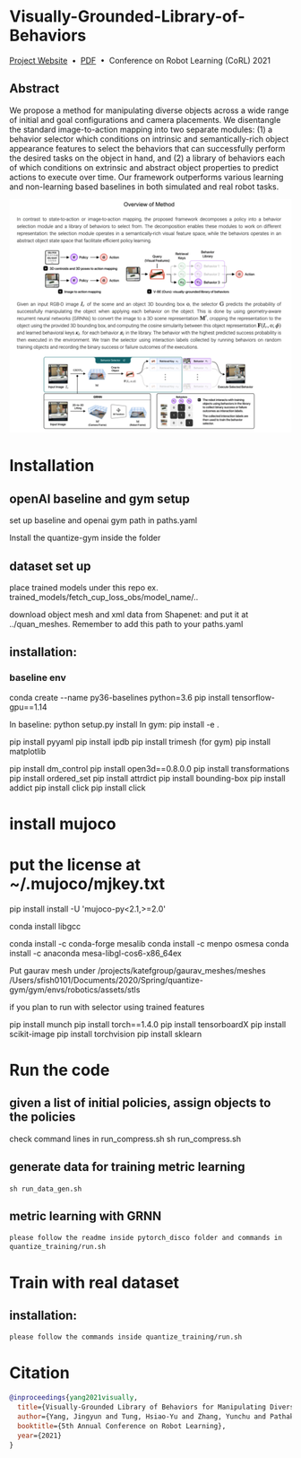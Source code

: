 # Visually-Grounded-Library-of-Behaviors
[Project Website](https://yunchuzhang.github.io/vbes.github.io/)&nbsp;&nbsp;•&nbsp;&nbsp;[PDF](https://openreview.net/forum?id=sIVC-oZN1PQ)&nbsp;&nbsp;•&nbsp;&nbsp;Conference on Robot Learning (CoRL) 2021

## Abstract
We propose a method for manipulating diverse objects across a wide range of initial and goal configurations and camera placements. We disentangle the standard image-to-action mapping into two separate modules: (1) a behavior selector which conditions on intrinsic and semantically-rich object appearance features to select the behaviors that can successfully perform the desired tasks on the object in hand, and (2) a library of behaviors each of which conditions on extrinsic and abstract object properties to predict actions to execute over time. Our framework outperforms various learning and non-learning based baselines in both simulated and real robot tasks. 



![Overview](https://github.com/YunchuZhang/Visually-Grounded-Library-of-Behaviors/blob/main/images/overview.png)


# Installation

## openAI baseline and gym setup
set up baseline and openai gym path in paths.yaml 
  
  Install the quantize-gym inside the folder
## dataset set up
place trained models under this repo
ex. trained_models/fetch_cup_loss_obs/model_name/..

download object mesh and xml data from Shapenet:
and put it at ../quan_meshes. Remember to add this path to your paths.yaml


## installation:

### baseline env
conda create --name py36-baselines python=3.6
pip install tensorflow-gpu==1.14

In baseline: python setup.py install
In gym: pip install -e .

pip install pyyaml
pip install ipdb
pip install trimesh (for gym)
pip install matplotlib

pip install dm_control
pip install open3d==0.8.0.0
pip install transformations
pip install ordered_set
pip install attrdict
pip install bounding-box
pip install addict
pip install click
pip install click

# install mujoco
# put the license at ~/.mujoco/mjkey.txt
pip install install -U 'mujoco-py<2.1,>=2.0'

conda install libgcc


conda install -c conda-forge mesalib
conda install -c menpo osmesa
conda install -c anaconda mesa-libgl-cos6-x86_64ex

Put gaurav mesh under /projects/katefgroup/gaurav_meshes/meshes
/Users/sfish0101/Documents/2020/Spring/quantize-gym/gym/envs/robotics/assets/stls


if you plan to run with selector using trained features

   pip install munch
   pip install torch==1.4.0
   pip install tensorboardX
   pip install scikit-image
   pip install torchvision
   pip install sklearn

# Run the code
## given a list of initial policies, assign objects to the policies
check command lines in run_compress.sh
    sh run_compress.sh

## generate data for training metric learning
    sh run_data_gen.sh
## metric learning with GRNN
    please follow the readme inside pytorch_disco folder and commands in quantize_training/run.sh
# Train with real dataset
## installation:
    please follow the commands inside quantize_training/run.sh
# Citation 
```bibtex
@inproceedings{yang2021visually,
  title={Visually-Grounded Library of Behaviors for Manipulating Diverse Objects across Diverse Configurations and Views},
  author={Yang, Jingyun and Tung, Hsiao-Yu and Zhang, Yunchu and Pathak, Gaurav and Pokle, Ashwini and Atkeson, Christopher G and Fragkiadaki, Katerina},
  booktitle={5th Annual Conference on Robot Learning},
  year={2021}
}
```
